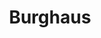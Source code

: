 ---
title: Burghaus
image: burghaus.webp
type: ar-data
layout: poi
gmaps: 
coords: [50.961562, 7.4977105]
info: |
    Bielstein, ein Ort mit reicher Geschichte, wurde durch den Bau des Burghauses im Jahr 1720 geprägt. Dieses beeindruckende Gebäude, errichtet vom ehemaligen fürstlich homburgischen Kanzleirat Christian Schmidt, steht seitdem unter Denkmalschutz. Nach dem Tod der letzten Eigentümerin, Frau Auguste Prym, im Jahr 1931, wurde das Haus der evangelischen Kirchengemeinde Oberbantenberg vermacht.

    Ursprünglich als Amtssitz genutzt, erlebte das Burghaus im Jahr 1901 eine entscheidende Veränderung. Die Gehöfte Repschenroth, Neubielstein und Dreibholz schlossen sich unter dem Namen "Bielstein" zusammen. Die industrielle Entwicklung begann mit den Ansiedlungen von Ernst Kind und Karl Kattwinkel, gefolgt von weiterem Wachstum bis 1927.

    Die Veränderung der Verkehrsverhältnisse um die Jahrhundertwende trug zur Verlagerung des wirtschaftlichen Schwerpunkts bei. Bielstein, mit seinem Eisenbahnnetz und Durchgangsstraßen, entwickelte sich zu einem aufstrebenden Industriestandort. Die Expansion wurde durch die Eisen- und Metallindustrie sowie eine Brauerei beeinflusst. Dies spiegelte sich auch in der Bevölkerungszunahme wider, von etwa 50 Einwohnern im Jahr 1860 auf 2200 im Jahr 1965. Heute prägen Geschichte, Kultur und vielfältige Einrichtungen wie Vereinshaus, Standesamt, Musikschule, Bücherei, Kulturzentrum, sowie Wein und Musik das facettenreiche Bild von Bielstein. Der jährliche Weihnachtsmarkt ist ein besonderes Highlight in der Gemeinde.
arDesc: |
    
---